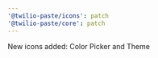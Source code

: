 ```yaml
---
'@twilio-paste/icons': patch
'@twilio-paste/core': patch
---
```


New icons added: Color Picker and Theme
